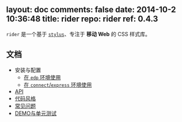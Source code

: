 layout: doc
comments: false
date: 2014-10-2 10:36:48
title: rider
repo: rider
ref: 0.4.3
---

`rider` 是一个基于 [`stylus`](https://github.com/LearnBoost/stylus)、专注于 **移动 Web** 的 CSS 样式库。

文档
---

+ 安装与配置
    + [在 `edp` 环境使用](https://github.com/ecomfe/edp-provider-rider)
    + [在 `connect`/`express` 环境使用](./doc/connect.html)
+ [API](./doc/api.html)
+ [代码风格](./doc/code-style.html)
+ [常见问题](./doc/faq.html)
+ [DEMO与单元测试](./doc/demo-and-ut.html)